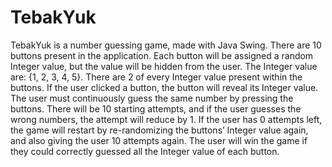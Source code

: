 # TebakYuk
TebakYuk is a number guessing game, made with Java Swing. 
There are 10 buttons present in the application. Each button will be assigned a random Integer value, but the value will be hidden from the user. 
The Integer value are: {1, 2, 3, 4, 5}. There are 2 of every Integer value present within the buttons. 
If the user clicked a button, the button will reveal its Integer value. The user must continuously guess the same number by pressing the buttons. 
There will be 10 starting attempts, and if the user guesses the wrong numbers, the attempt will reduce by 1. 
If the user has 0 attempts left, the game will restart by re-randomizing the buttons’ Integer value again, and also giving the user 10 attempts again. 
The user will win the game if they could correctly guessed all the Integer value of each button.
